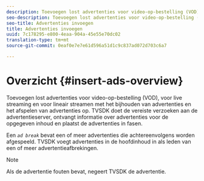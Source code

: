 ```yaml
---
description: Toevoegen lost advertenties voor video-op-bestelling (VOD), voor live streaming en voor lineair streamen met het bijhouden van advertenties en het afspelen van advertenties op. TVSDK doet de vereiste verzoeken aan de advertentieserver, ontvangt informatie over advertenties voor de opgegeven inhoud en plaatst de advertenties in fasen.
seo-description: Toevoegen lost advertenties voor video-op-bestelling (VOD), voor live streaming en voor lineair streamen met het bijhouden van advertenties en het afspelen van advertenties op. TVSDK doet de vereiste verzoeken aan de advertentieserver, ontvangt informatie over advertenties voor de opgegeven inhoud en plaatst de advertenties in fasen.
seo-title: Advertenties invoegen
title: Advertenties invoegen
uuid: 7c178295-e800-4eaa-904a-45e55e70dc02
translation-type: tm+mt
source-git-commit: 0eaf0e7e7e61d596a51d1c9c837ad072d703c6a7

---
```



# Overzicht {#insert-ads-overview}

Toevoegen lost advertenties voor video-op-bestelling (VOD), voor live streaming en voor lineair streamen met het bijhouden van advertenties en het afspelen van advertenties op. TVSDK doet de vereiste verzoeken aan de advertentieserver, ontvangt informatie over advertenties voor de opgegeven inhoud en plaatst de advertenties in fasen.

Een *`ad break`* bevat een of meer advertenties die achtereenvolgens worden afgespeeld. TVSDK voegt advertenties in de hoofdinhoud in als leden van een of meer advertentieafbrekingen.

>[!NOTE]
>
>Als de advertentie fouten bevat, negeert TVSDK de advertentie.
